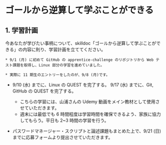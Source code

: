 # ゴールから逆算して学ぶことができる

## 1. 学習計画

今あなたが学びたい事柄について、skilldoc「ゴールから逆算して学ぶことができる」の内容に則り、学習計画を立ててください。

    * 9/1 (月) に初めて GitHub の apprentice-challenge のリポジトリから Web テスト課題を取得し、Linux 部分の学習を進めていました。

    * 実際に 11 期生のエントリーをしたのが、9/8 (月)です。

- 9/10 (水) までに、Linux の QUEST を完了する。 9/17 (水) までに、Git, GitHub の QUEST を完了する。
  - こちらの学習には、山浦さんの Udemy 動画をメイン教材として使用させていただきます。
  - 週末には最低でも 6 時間程度は学習時間を確保できるよう、家族に協力してもらう。平日も 2~3 時間の学習を行う。

- パスワードマネージャー・スクリプトと論述課題もまとめた上で、9/21 (日) までに応募フォームより提出させていただきます。